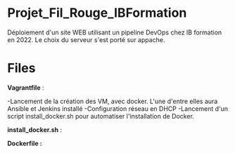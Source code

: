 # Projet_Fil_Rouge_IBFormation
Déploiement d'un site WEB utilisant un pipeline DevOps chez IB formation en 2022. 
Le choix du serveur s'est porté sur appache.

# Files

**Vagrantfile** :

-Lancement de la création des VM, avec docker. L'une d'entre elles aura Ansible et Jenkins installé
-Configuration réseau en DHCP
-Lancement d'un script install_docker.sh pour automatiser l'installation de Docker.

**install_docker.sh** :

**Dockerfile :**

